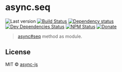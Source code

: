 # async.seq

![Last version](https://img.shields.io/github/tag/async-js/seq.svg?style=flat-square)
[![Build Status](http://img.shields.io/travis/async-js/seq/master.svg?style=flat-square)](https://travis-ci.org/async-js/seq)
[![Dependency status](http://img.shields.io/david/async-js/seq.svg?style=flat-square)](https://david-dm.org/async-js/seq)
[![Dev Dependencies Status](http://img.shields.io/david/dev/async-js/seq.svg?style=flat-square)](https://david-dm.org/async-js/seq#info=devDependencies)
[![NPM Status](http://img.shields.io/npm/dm/seq.svg?style=flat-square)](https://www.npmjs.org/package/seq)
[![Donate](https://img.shields.io/badge/donate-paypal-blue.svg?style=flat-square)](https://paypal.me/kikobeats)

> [async#seq](https://github.com/async-js/async#seq) method as module.

## License

MIT © [async-js](https://github.com/async-js)
